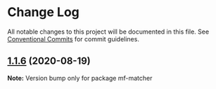 # Change Log

All notable changes to this project will be documented in this file.
See [Conventional Commits](https://conventionalcommits.org) for commit guidelines.

## [1.1.6](https://github.com/cheminfo/molecular-formula/compare/mf-matcher@1.1.5...mf-matcher@1.1.6) (2020-08-19)

**Note:** Version bump only for package mf-matcher
